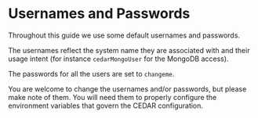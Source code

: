 # Usernames and Passwords

Throughout this guide we use some default usernames and passwords.

The usernames reflect the system name they are associated with and their usage intent (for instance `cedarMongoUser` for the MongoDB access).

The passwords for all the users are set to `changeme`.

You are welcome to change the usernames and/or passwords, but please make note of them.
You will need them to properly configure the environment variables that govern the CEDAR configuration.
